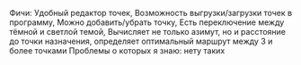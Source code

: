 Фичи: Удобный редактор точек, Возможность выгрузки/загрузки точек в программу, Можно добавить/убрать точку, Есть переключение между тёмной и светлой темой, Вычисляет не только азимут, но и расстояние до точки назначения, определяет оптимальный маршрут между 3 и более точками 
Проблемы о которых я знаю: нету таких

